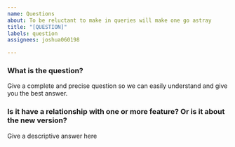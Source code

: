 ```yaml
---
name: Questions
about: To be reluctant to make in queries will make one go astray
title: "[QUESTION]"
labels: question
assignees: joshua060198

---
```


### What is the question?
Give a complete and precise question so we can easily understand and give you the best answer.

### Is it have a relationship with one or more feature? Or is it about the new version?
Give a descriptive answer here
